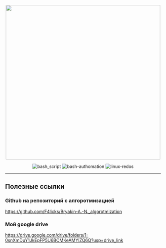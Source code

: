<div id="header" align="center">
  <img src="https://yt3.googleusercontent.com/ytc/AIdro_lqcW7QiirwWk-U6Av4djDjf0TGNWFdg2PCBFRIIXDN878=s900-c-k-c0x00ffffff-no-rj" width="500" height="500">
</div>

<p align="center">
  <img src="https://img.shields.io/badge/bash-scripts-blue" id="bash-script" alt="bash_script">
  <img src="https://img.shields.io/badge/bash-authomation-8A2BE2" alt="bash-authomation">
  <img src="https://img.shields.io/badge/linux-redos-red" alt="linux-redos">
</p>

----------------------------------------------------------------------------------------------------------------------------------------------------------------

## Полезные ссылки
  ### Github на репозиторий с алгоротмизацией
  https://github.com/F4licks/Bryakin-A.-N._algorotmization
  ### Мой google drive
  https://drive.google.com/drive/folders/1-0snXmDuY1JkEpFP5U6BCMKeAMYlZQ6Q?usp=drive_link


<script>
document.getElementById("bash_script").onclick = function() {
    window.location.href = "https://habr.com/ru/companies/ruvds/articles/325522/";
};
</script>
